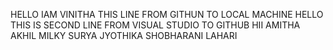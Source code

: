 HELLO IAM VINITHA THIS LINE FROM GITHUN TO LOCAL MACHINE
HELLO THIS IS SECOND LINE FROM VISUAL STUDIO TO GITHUB
HII
AMITHA
AKHIL
MILKY
SURYA 
JYOTHIKA
SHOBHARANI
LAHARI